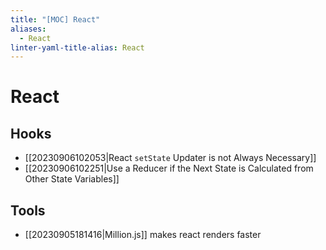 ```yaml
---
title: "[MOC] React"
aliases:
  - React
linter-yaml-title-alias: React
---
```


# React

## Hooks

- [[20230906102053|React `setState` Updater is not Always Necessary]]
- [[20230906102251|Use a Reducer if the Next State is Calculated from Other State Variables]]

## Tools

- [[20230905181416|Million.js]] makes react renders faster
